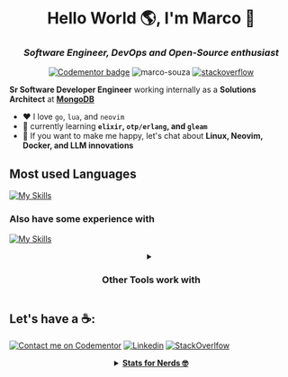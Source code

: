 <h1 align="center">Hello World 🌎, I'm Marco 👋</h1>
<h3 align="center"><em></en>Software Engineer, DevOps and Open-Source enthusiast</em></h3>

<p align="center">
  <a href="https://www.codementor.io/@masjr?refer=badge"><img src="https://www.codementor.io/m-badges/masjr/book-session.svg" alt="Codementor badge"></a>
  <img src="https://komarev.com/ghpvc/?username=marco-souza&label=Profile%20views&color=0e75b6&style=flat" alt="marco-souza" />
    <a href="https://stackoverflow.com/users/7988674/marco-antônio">
    <img alt="stackoverflow" src="https://img.shields.io/stackexchange/stackoverflow/r/7988674?style=flat&logo=stackoverflow&label=reputation&color=orange">
  </a>

</p>

**Sr Software Developer Engineer** working internally as a **Solutions Architect** at [**MongoDB**](https://mongodb.com)
- ♥️ I love `go`, `lua`, and `neovim`
- 🌱 currently learning **`elixir`, `otp/erlang`, and `gleam`**
- 💬 If you want to make me happy, let's chat about **Linux, Neovim, Docker, and LLM innovations**


## Most used Languages
[![My Skills](https://skillicons.dev/icons?i=go,ts,js,lua,py)]()

### Also have some experience with
[![My Skills](https://skillicons.dev/icons?i=elixir,zig,rust,kotlin,java,c)]()




<details align="center">
  <summary align="center">

  ### Other Tools work with
    
  </summary>

  [![My Skills](https://skillicons.dev/icons?i=linux,git,github,neovim,bash)]()
  
  [![Back-end](https://skillicons.dev/icons?i=aws,cloudflare,terraform,ansible,docker,kubernetes)]()
  
  [![Storage](https://skillicons.dev/icons?i=mongodb,sqlite,postgres,redis,dynamodb,kafka,elasticsearch)]()
  
  [![Front-end](https://skillicons.dev/icons?i=figma,vite,solidjs,tailwind,jest)]()
  
  [![Front-end](https://skillicons.dev/icons?i=deno,bun,nodejs,react,nextjs,nestjs,selenium)]()
  
</details>



## Let's have a ☕️:

[![Contact me on Codementor](https://www.codementor.io/m-badges/masjr/im-a-cm-b.svg)](https://www.codementor.io/@masjr?refer=badge)
[![Linkedin](https://skillicons.dev/icons?i=linkedin)](https://linkedin.com/in/masouzajunior)
[![StackOverlfow](https://skillicons.dev/icons?i=stackoverflow)](https://stackoverflow.com/users/7988674/marco-ant%c3%b4nio)

<details align="center">
  <summary align="center">
    <u><strong>Stats for Nerds 🤓</strong></u>
  </summary>


  [![Stats](https://github-readme-streak-stats.herokuapp.com?user=marco-souza&theme=tokyonight)](https://git.io/streak-stats)

  [![Stats](https://github-readme-stats.vercel.app/api?username=marco-souza&show_icons=true&theme=github_dark&layout=compact)](https://github.com/marco-souza/github-readme-stats)

  [![Top Langs](https://github-readme-stats.vercel.app/api/top-langs/?username=marco-souza&hide=coffeescript,jupyter%20notebook,CSS,html&exclude_repo=&langs_count=8&layout=compact&theme=github_dark)](https://github.com/marco-souza/github-readme-stats)
  
</details>
